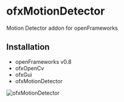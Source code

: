 ofxMotionDetector
====================
Motion Detector addon for openFrameworks

Installation
------------
* openFrameworks v0.8
* ofxOpenCv
* ofxGui
* ofxMotionDetector

![ofxMotionDetector](https://lh4.googleusercontent.com/-w9hjYGtK5Qw/UzloeQzGddI/AAAAAAAAS14/VmChNl67rB4/w855-h637-no/ofxMotionDetector.PNG)
